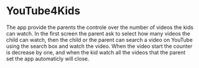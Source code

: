 # YouTube4Kids

The app provide the parents the controle over the number of videos the kids can watch.
In the first screen the parent ask to select how many videos the child can watch, then the child or the parent can search a video on YouTube using the search box and watch the video.
When the video start the counter is decrease by one, and when the kid watch all the videos that the parent set the app automaticly will close.

